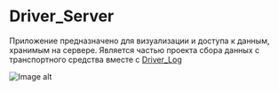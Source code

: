 # Driver_Server

Приложение предназначено для визуализации и доступа к данным, хранимым на сервере.
Является частью проекта сбора данных с транспортного средства вместе с [Driver_Log](https://github.com/prosto-kosmos/Driver_Log)

![Image alt](https://github.com/prosto-kosmos/Driver_Server/raw/master/screen.png)
